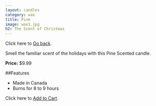 ```yaml
---
layout: candles
category: wax
title: Pine
image: wax1.jpg
h2: The Scent of Christmas
---
```


Click here to [Go back]({{site.baseurl}}/candles/bees/).

Smell the familiar scent of the holidays with this Pine Scented candle.

**Price:** $9.99 

##Features

- Made in Canada
- Burns for 8 to 9 hours

Click here to [Add to Cart]({{site.baseurl}}/cart/).


